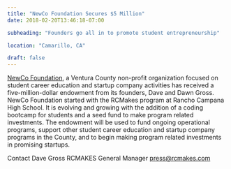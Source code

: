 ```yaml
---
title: "NewCo Foundation Secures $5 Million"
date: 2018-02-20T13:46:18-07:00

subheading: "Founders go all in to promote student entrepreneurship"

location: "Camarillo, CA"

draft: false
---
```


 [NewCo Foundation](https://www.newco.foundation/), a Ventura County non-profit organization focused on student career education and startup company activities has received a five-million-dollar endowment from its founders, Dave and Dawn Gross. NewCo Foundation started with the RCMakes program at Rancho Campana High School. It is evolving and growing with the addition of a coding bootcamp for students and a seed fund to make program related investments.  The endowment will be used to fund ongoing operational programs, support other student career education and startup company programs in the County, and to begin making program related investments in promising startups.

Contact
Dave Gross
RCMAKES General Manager
press@rcmakes.com